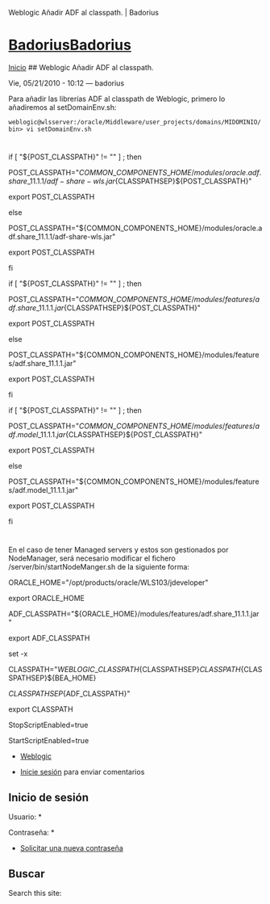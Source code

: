 





Weblogic Añadir ADF al classpath. | Badorius


















# [BadoriusBadorius](/ "Badorius")

 
 

[Inicio](/) ## Weblogic Añadir ADF al classpath.

 

Vie, 05/21/2010 - 10:12 — badorius

Para añadir las librerías ADF al classpath de Weblogic, primero lo añadiremos al setDomainEnv.sh:


 `weblogic@wlsserver:/oracle/Middleware/user_projects/domains/MIDOMINIO/bin> vi setDomainEnv.sh` 


#  

if [ "${POST\_CLASSPATH}" != "" ] ; then  

 POST\_CLASSPATH="${COMMON\_COMPONENTS\_HOME}/modules/oracle.adf.share\_11.1.1/adf-share-wls.jar${CLASSPATHSEP}${POST\_CLASSPATH}"  

 export POST\_CLASSPATH  

else  

 POST\_CLASSPATH="${COMMON\_COMPONENTS\_HOME}/modules/oracle.adf.share\_11.1.1/adf-share-wls.jar"  

 export POST\_CLASSPATH  

fi


if [ "${POST\_CLASSPATH}" != "" ] ; then  

 POST\_CLASSPATH="${COMMON\_COMPONENTS\_HOME}/modules/features/adf.share\_11.1.1.jar${CLASSPATHSEP}${POST\_CLASSPATH}"  

 export POST\_CLASSPATH  

else  

 POST\_CLASSPATH="${COMMON\_COMPONENTS\_HOME}/modules/features/adf.share\_11.1.1.jar"  

 export POST\_CLASSPATH  

fi


if [ "${POST\_CLASSPATH}" != "" ] ; then  

 POST\_CLASSPATH="${COMMON\_COMPONENTS\_HOME}/modules/features/adf.model\_11.1.1.jar${CLASSPATHSEP}${POST\_CLASSPATH}"  

 export POST\_CLASSPATH  

else  

 POST\_CLASSPATH="${COMMON\_COMPONENTS\_HOME}/modules/features/adf.model\_11.1.1.jar"  

 export POST\_CLASSPATH  

fi


#



En el caso de tener Managed servers y estos son gestionados por NodeManager, será necesario modificar el fichero /server/bin/startNodeManger.sh de la siguiente forma:



ORACLE\_HOME="/opt/products/oracle/WLS103/jdeveloper"  

export ORACLE\_HOME  

ADF\_CLASSPATH="${ORACLE\_HOME}/modules/features/adf.share\_11.1.1.jar"  

export ADF\_CLASSPATH  

set -x  

CLASSPATH="${WEBLOGIC\_CLASSPATH}${CLASSPATHSEP}${CLASSPATH}${CLASSPATHSEP}${BEA\_HOME}  

${CLASSPATHSEP}${ADF\_CLASSPATH}"  

export CLASSPATH


StopScriptEnabled=true  

StartScriptEnabled=true






* [Weblogic](/?q=taxonomy/term/10)


* [Inicie sesión](/?q=user/login&destination=comment%2Freply%2F26%23comment-form) para enviar comentarios





 


## Inicio de sesión




Usuario: *



Contraseña: *



* [Solicitar una nueva contraseña](/?q=user/password "Solicita una contraseña nueva por correo electrónico.")






## Buscar





Search this site: 










 




